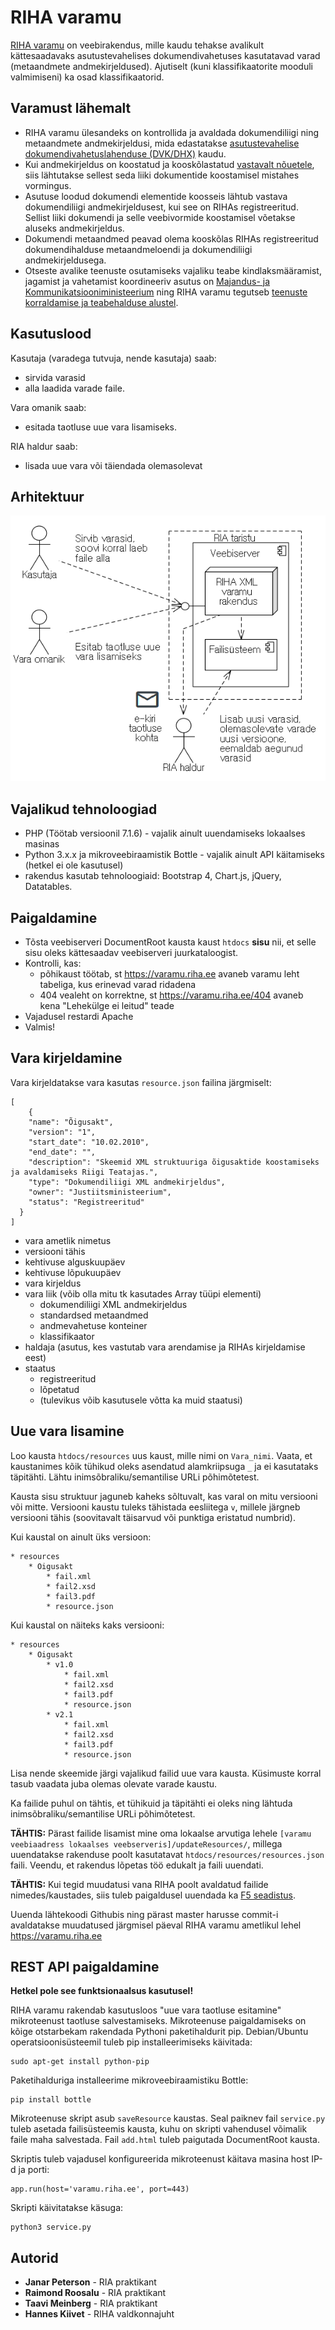 # RIHA varamu

[RIHA varamu](https://varamu.riha.ee) on veebirakendus, mille kaudu tehakse avalikult kättesaadavaks asutustevahelises dokumendivahetuses kasutatavad varad (metaandmete andmekirjeldused). Ajutiselt (kuni klassifikaatorite mooduli valmimiseni) ka osad klassifikaatorid.

## Varamust lähemalt

- RIHA varamu ülesandeks on kontrollida ja avaldada dokumendiliigi ning metaandmete andmekirjeldusi, mida edastatakse [asutustevahelise dokumendivahetuslahenduse (DVK/DHX)](https://www.ria.ee/ee/dokumendivahetus-dhx.html) kaudu.
- Kui andmekirjeldus on koostatud ja kooskõlastatud [vastavalt nõuetele](https://mkm.ee/sites/default/files/juhis_dokumendiliigi_xml_andmekirjelduse_koostamiseks.pdf), siis lähtutakse sellest seda liiki dokumentide koostamisel mistahes vormingus.
- Asutuse loodud dokumendi elementide koosseis lähtub vastava dokumendiliigi andmekirjeldusest, kui see on RIHAs registreeritud. Sellist liiki dokumendi ja selle veebivormide koostamisel võetakse aluseks andmekirjeldus.
- Dokumendi metaandmed peavad olema kooskõlas RIHAs registreeritud dokumendihalduse metaandmeloendi ja dokumendiliigi andmekirjeldusega.
- Otseste avalike teenuste osutamiseks vajaliku teabe kindlaksmääramist, jagamist ja vahetamist koordineeriv asutus on [Majandus- ja Kommunikatsiooniministeerium](https://www.mkm.ee/et/tegevused-eesmargid/infouhiskond/dokumendihaldusest-infohalduseni) ning RIHA varamu tegutseb [teenuste korraldamise ja teabehalduse alustel](https://www.riigiteataja.ee/akt/131052017007?leiaKehtiv).

## Kasutuslood

Kasutaja (varadega tutvuja, nende kasutaja) saab:

- sirvida varasid
- alla laadida varade faile.

Vara omanik saab:

- esitada taotluse uue vara lisamiseks.

RIA haldur saab:

- lisada uue vara või täiendada olemasolevat

## Arhitektuur

![](architecture.png)

## Vajalikud tehnoloogiad

- PHP (Töötab versioonil 7.1.6) - vajalik ainult uuendamiseks lokaalses masinas
- Python 3.x.x ja mikroveebiraamistik Bottle - vajalik ainult API käitamiseks (hetkel ei ole kasutusel)
- rakendus kasutab tehnoloogiaid: Bootstrap 4, Chart.js, jQuery, Datatables.

## Paigaldamine

* Tõsta veebiserveri DocumentRoot kausta kaust `htdocs` **sisu** nii, et selle sisu oleks kättesaadav veebiserveri juurkataloogist.
* Kontrolli, kas:
  * põhikaust töötab, st https://varamu.riha.ee avaneb varamu leht tabeliga, kus erinevad varad ridadena
  * 404 vealeht on korrektne, st https://varamu.riha.ee/404 avaneb kena "Lehekülge ei leitud" teade
* Vajadusel restardi Apache
* Valmis!

## Vara kirjeldamine

Vara kirjeldatakse vara kasutas `resource.json` failina järgmiselt:

```
[
    {
    "name": "Õigusakt",
    "version": "1",
    "start_date": "10.02.2010",
    "end_date": "",
    "description": "Skeemid XML struktuuriga õigusaktide koostamiseks ja avaldamiseks Riigi Teatajas.",
    "type": "Dokumendiliigi XML andmekirjeldus",
    "owner": "Justiitsministeerium",
    "status": "Registreeritud"
  }
]
```

- vara ametlik nimetus
- versiooni tähis
- kehtivuse alguskuupäev
- kehtivuse lõpukuupäev
- vara kirjeldus
- vara liik (võib olla mitu tk kasutades Array tüüpi elementi)
  - dokumendiliigi XML andmekirjeldus
  - standardsed metaandmed
  - andmevahetuse konteiner
  - klassifikaator
- haldaja (asutus, kes vastutab vara arendamise ja RIHAs kirjeldamise eest)
- staatus
  - registreeritud
  - lõpetatud
  - (tulevikus võib kasutusele võtta ka muid staatusi)

## Uue vara lisamine

Loo kausta `htdocs/resources` uus kaust, mille nimi on `Vara_nimi`. Vaata, et kaustanimes kõik tühikud oleks asendatud alamkriipsuga `_` ja ei kasutataks täpitähti. Lähtu inimsõbraliku/semantilise URLi põhimõtetest.

Kausta sisu struktuur jaguneb kaheks sõltuvalt, kas varal on mitu  versiooni või mitte. Versiooni kaustu tuleks tähistada eesliitega `v`, millele järgneb versiooni tähis (soovitavalt täisarvud või punktiga eristatud numbrid).

Kui kaustal on ainult üks versioon:
```
* resources
    * Oigusakt
        * fail.xml
        * fail2.xsd
        * fail3.pdf
        * resource.json
```

Kui kaustal on näiteks kaks versiooni:
```
* resources
    * Oigusakt
        * v1.0
            * fail.xml
            * fail2.xsd
            * fail3.pdf
            * resource.json
        * v2.1
            * fail.xml
            * fail2.xsd
            * fail3.pdf
            * resource.json
```
Lisa nende skeemide järgi vajalikud failid uue vara kausta. Küsimuste korral tasub vaadata juba olemas olevate varade kaustu.

Ka failide puhul on tähtis, et tühikuid ja täpitähti ei oleks ning lähtuda inimsõbraliku/semantilise URLi põhimõtetest.

**TÄHTIS:** Pärast failide lisamist mine oma lokaalse arvutiga lehele `[varamu veebiaadress lokaalses veebserveris]/updateResources/`, millega uuendatakse rakenduse poolt kasutatavat `htdocs/resources/resources.json` faili. Veendu, et rakendus lõpetas töö edukalt ja faili uuendati.

**TÄHTIS:** Kui tegid muudatusi vana RIHA poolt avaldatud failide nimedes/kaustades, siis tuleb paigaldusel uuendada ka [F5 seadistus](redirect.txt).

Uuenda lähtekoodi Githubis ning pärast master harusse commit-i avaldatakse muudatused järgmisel päeval RIHA varamu ametlikul lehel https://varamu.riha.ee

## REST API paigaldamine

**Hetkel pole see funktsionaalsus kasutusel!**

RIHA varamu rakendab kasutusloos "uue vara taotluse esitamine" mikroteenust taotluse salvestamiseks. Mikroteenuse paigaldamiseks on kõige otstarbekam rakendada Pythoni paketihaldurit pip. Debian/Ubuntu operatsioonisüsteemil tuleb pip installeerimiseks käivitada:
```
sudo apt-get install python-pip
```
Paketihalduriga installeerime mikroveebiraamistiku Bottle:
```
pip install bottle
```
Mikroteenuse skript asub `saveResource` kaustas. Seal paiknev fail `service.py` tuleb asetada failisüsteemis kausta, kuhu on skripti vahendusel võimalik faile maha salvestada. Fail `add.html` tuleb paigutada DocumentRoot kausta.

Skriptis tuleb vajadusel konfigureerida mikroteenust käitava masina host IP-d ja porti:
```
app.run(host='varamu.riha.ee', port=443)
```
Skripti käivitatakse käsuga:
```
python3 service.py
```

## Autorid

* **Janar Peterson** - RIA praktikant
* **Raimond Roosalu** - RIA praktikant
* **Taavi Meinberg** - RIA praktikant
* **Hannes Kiivet** - RIHA valdkonnajuht
